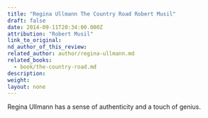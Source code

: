 ```yaml
---
title: "Regina Ullmann The Country Road Robert Musil"
draft: false
date: 2014-09-11T20:34:00.000Z
attribution: "Robert Musil"
link_to_original:
nd_author_of_this_review:
related_author: author/regina-ullmann.md
related_books:
  - book/the-country-road.md
description:
weight:
layout: none
---
```

Regina Ullmann has a sense of authenticity and a touch of genius.

